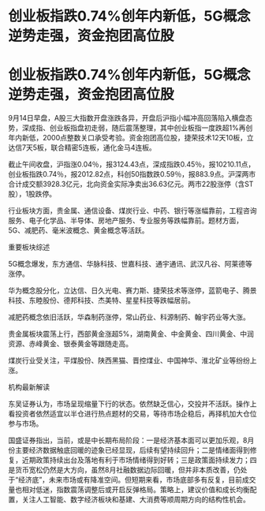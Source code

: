 # 创业板指跌0.74%创年内新低，5G概念逆势走强，资金抱团高位股

# 创业板指跌0.74%创年内新低，5G概念逆势走强，资金抱团高位股

9月14日早盘，A股三大指数开盘涨跌各异，开盘后沪指小幅冲高回落陷入横盘态势，深成指、创业板指盘初走弱，随后震荡整理，其中创业板指一度跌超1%再创年内新低，2000点整数关口承受考验。资金抱团高位股，捷荣技术12天10板，立达信7天5板，联合精密5连板，通化金马4连板。

截止午间收盘，沪指涨0.04％，报3124.43点，深成指跌0.45％，报10210.11点，创业板指跌0.74％，报2012.82点，科创50指数跌0.59％，报883.9点。沪深两市合计成交额3928.3亿元，北向资金实际净卖出36.63亿元。两市22股涨停（含ST股），1股跌停。

行业板块方面，贵金属、通信设备、煤炭行业、中药、银行等涨幅靠前，工程咨询服务、电子化学品、半导体、房地产服务、专业服务等跌幅靠前。题材方面，5G、减肥药、毫米波概念、黄金概念等活跃。

重要板块综述

5G概念爆发，东方通信、华脉科技、世嘉科技、通宇通讯、武汉凡谷、阿莱德等涨停。

华为概念股分化，立达信、日久光电、赛力斯、捷荣技术等涨停，蓝箭电子、腾景科技、东睦股份、德邦科技、杰美特、星星科技等跌幅居前。

减肥药概念依旧活跃，华森制药涨停，常山药业、科源制药、翰宇药业等大涨。

贵金属板块震荡上行，西部黄金涨超5%，湖南黄金、中金黄金、四川黄金、中润资源、赤峰黄金、银泰黄金等跟随走高。

煤炭行业受关注，平煤股份、陕西黑猫、晋控煤业、中国神华、淮北矿业等纷纷上涨。

机构最新解读

东吴证券认为，市场呈现缩量下行的状态。依然缺乏信心，交投并不活跃。操作上看投资者依然适宜以半仓进行热点题材的交易，等待市场企稳后，再择机加大仓位参与市场。

国盛证券指出，当前，或是中长期布局阶段：一是经济基本面可以更加乐观，8月份主要经济数据触底回暖的迹象已经显现，后续有望持续回升；二是情绪面得到修复，近期政策持续出台及落地有利于市场情绪得到好转；三是政策面持续发力；四是货币宽松仍然是大方向，虽然8月社融数据边际回暖，但并非本质改善，仍处于“经济底”，未来市场或有降准空间。但短期来看，市场底部多有反复，目前成交量也相对低迷，指数震荡调整后或开启反弹格局。策略上，建议价值和成长均衡配置，关注人工智能、数字经济板块和基建、大消费等顺周期方向的结构性机会。

